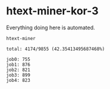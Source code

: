 # htext-miner-kor-3

Everything doing here is automated.

```
htext-miner

total: 4174/9855 (42.35413495687468%)

job0: 755
job1: 876
job2: 821
job3: 899
job4: 823
```